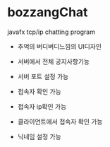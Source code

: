 # bozzangChat
javafx tcp/ip chatting program

- 추억의 버디버디느낌의 UI디자인

- 서버에서 전체 공지사항기능
- 서버 포트 설정 가능
- 접속자 확인 가능
- 접속자 ip확인 가능

- 클라이언트에서 접속자 확인 가능
- 닉네임 설정 가능


